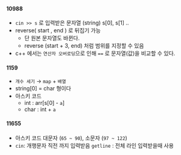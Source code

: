 #### 10988

* `cin >> s` 로 입력받은 문자열 (string) s[0], s[1] .. 
* reverse( start , end ) 로 뒤집기 가능 
  * 단 원본 문자열도 바뀐다.
  * reverse (start + 3, end) 처럼 범위를 지정할 수 있음
* c++ 에서는 `연산자 오버로딩`으로 인해 `==` 로 문자열(값)을 비교할 수 있다.


#### 1159
* `개수 세기` → `map` + `배열`
* string[0] = char 형이다
* 아스키 코드 
  * int : arr[s[0] - `a`]
  * char : int + `a`


#### 11655
* 아스키 코드 대문자 (`65 ~ 90`), 소문자 (`97 ~ 122`)
* `cin`: 개행문자 직전 까지 입력받음 
  `getline` : 전체 라인 입력받을때 사용
  